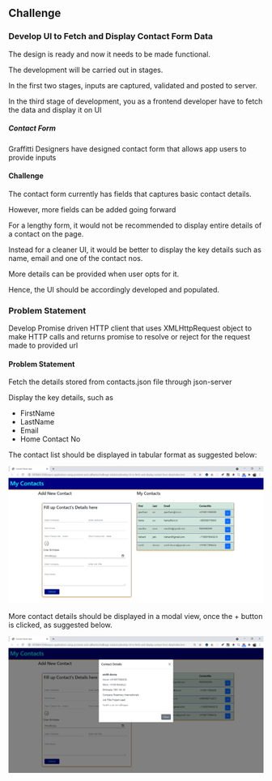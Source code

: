 ## Challenge

### Develop UI to Fetch and Display Contact Form Data

The design is ready and now it needs to be made functional.

The development will be carried out in stages.

In the first two stages, inputs are captured, validated and posted to server.

In the third stage of development, you as a frontend developer have to fetch the data and display it on UI

##### Contact Form

Graffitti Designers have designed contact form that allows app users to provide inputs

#### Challenge

The contact form currently has fields that captures basic contact details.

However, more fields can be added going forward

For a lengthy form, it would not be recommended to display entire details of a contact on the page.

Instead for a cleaner UI, it would be better to display the key details such as name, email and one of the contact nos.

More details can be provided when user opts for it.

Hence, the UI should be accordingly developed and populated.

### Problem Statement

Develop Promise driven HTTP client that uses XMLHttpRequest object to make HTTP calls and returns promise to resolve or reject for the request made to provided url

#### Problem Statement

Fetch the details stored from contacts.json file through json-server

Display the key details, such as 

- FirstName
- LastName
- Email
- Home Contact No

The contact list should be displayed in tabular format as suggested below:

![Contact List](images/contact-list.png)

More contact details should be displayed in a modal view, once the + button is clicked, as suggested below.

![Contact List](images/contact-details.png)

